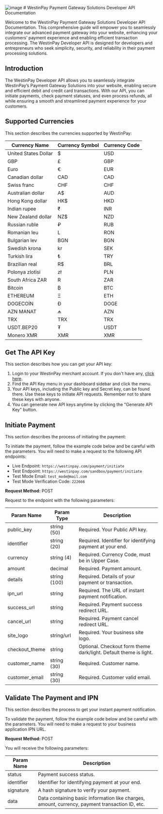 <img class="w-75" src="https://i.ibb.co/2KbqLG2/Westin-Pay.png" alt="image">
# WestinPay Payment Gateway Solutions Developer API Documentation

Welcome to the WestinPay Payment Gateway Solutions Developer API Documentation. This comprehensive guide will empower you to seamlessly integrate our advanced payment gateway into your website, enhancing your customers’ payment experience and enabling efficient transaction processing. The WestinPay Developer API is designed for developers and entrepreneurs who seek simplicity, security, and reliability in their payment processing solutions.

## Introduction

The WestinPay Developer API allows you to seamlessly integrate WestinPay’s Payment Gateway Solutions into your website, enabling secure and efficient debit and credit card transactions. With our API, you can initiate payments, check payment statuses, and even process refunds, all while ensuring a smooth and streamlined payment experience for your customers.

## Supported Currencies

This section describes the currencies supported by WestinPay:

| Currency Name        | Currency Symbol | Currency Code |
|----------------------|-----------------|---------------|
| United States Dollar | $               | USD           |
| GBP                  | £               | GBP           |
| Euro                 | €               | EUR           |
| Canadian dollar      | CAD             | CAD           |
| Swiss franc          | CHF             | CHF           |
| Australian dollar    | A$              | AUD           |
| Hong Kong dollar     | HK$             | HKD           |
| Indian rupee         | ₹               | INR           |
| New Zealand dollar   | NZ$             | NZD           |
| Russian ruble        | ₽               | RUB           |
| Romanian leu         | L               | RON           |
| Bulgarian lev        | BGN             | BGN           |
| Swedish krona        | kr              | SEK           |
| Turkish lira         | ₺               | TRY           |
| Brazilian real       | R$              | BRL           |
| Polonya zlotisi      | zł              | PLN           |
| South Africa ZAR     | R               | ZAR           |
| Bitcoin              | ₿               | BTC           |
| ETHEREUM             | Ξ               | ETH           |
| DOGECOİN             | Ð               | DOGE          |
| AZN MANAT            | ₼               | AZN           |
| TRX                  | TRX             | TRX           |
| USDT.BEP20           | ₮               | USDT          |
| Monero XMR           | XMR             | XMR           |

## Get The API Key

This section describes how you can get your API key:

1. Login to your WestinPay merchant account. If you don't have any, [click here](https://westinpay.com/register).
2. Find the API Key menu in your dashboard sidebar and click the menu.
3. Your API keys, including the Public key and Secret key, can be found there. Use these keys to initiate API requests. Remember not to share these keys with anyone.
4. You can generate new API keys anytime by clicking the "Generate API Key" button.

## Initiate Payment

This section describes the process of initiating the payment:

To initiate the payment, follow the example code below and be careful with the parameters. You will need to make a request to the following API endpoints:

- Live Endpoint: `https://westinpay.com/payment/initiate`
- Test Endpoint: `https://westinpay.com/sandbox/payment/initiate`
- Test Mode Email: `test_mode@mail.com`
- Test Mode Verification Code: `222666`

**Request Method:** POST

Request to the endpoint with the following parameters:

| Param Name     | Param Type | Description                                       |
|----------------|------------|---------------------------------------------------|
| public_key     | string (50)| Required. Your Public API key.                    |
| identifier     | string (20)| Required. Identifier for identifying payment at your end.|
| currency       | string (4) | Required. Currency Code, must be in Upper Case.  |
| amount         | decimal    | Required. Payment amount.                         |
| details        | string (100)| Required. Details of your payment or transaction.|
| ipn_url        | string     | Required. The URL of instant payment notification.|
| success_url    | string     | Required. Payment success redirect URL.           |
| cancel_url     | string     | Required. Payment cancel redirect URL.            |
| site_logo      | string/url | Required. Your business site logo.                |
| checkout_theme | string     | Optional. Checkout form theme dark/light. Default theme is light.|
| customer_name  | string (30)| Required. Customer name.                          |
| customer_email | string (30)| Required. Customer valid email.                   |

## Validate The Payment and IPN

This section describes the process to get your instant payment notification.

To validate the payment, follow the example code below and be careful with the parameters. You will need to make a request to your business application IPN URL.

**Request Method:** POST

You will receive the following parameters:

| Param Name | Description                                    |
|------------|------------------------------------------------|
| status     | Payment success status.                       |
| identifier | Identifier for identifying payment at your end.|
| signature  | A hash signature to verify your payment.       |
| data       | Data containing basic information like charges, amount, currency, payment transaction ID, etc. |


